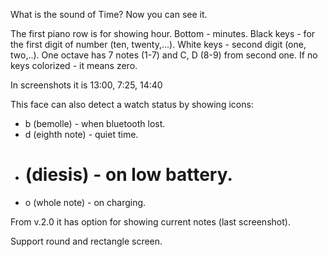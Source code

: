 What is the sound of Time?
Now you can see it.

The first piano row is for showing hour. Bottom - minutes.
Black keys - for the first digit of number (ten, twenty,...). White keys - second digit (one, two,..). One octave has 7 notes (1-7) and C, D (8-9) from second one.
If no keys colorized - it means zero.
 
In screenshots it is 13:00, 7:25, 14:40

This face can also detect a watch status by showing icons:
- b (bemolle) - when bluetooth lost.
- d (eighth note) - quiet time.
- # (diesis) - on low battery.
- o (whole note) - on charging.

From v.2.0 it has option for showing current notes (last screenshot).

Support round and rectangle screen.

